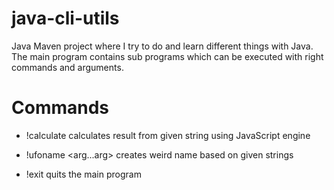 # java-cli-utils

Java Maven project where I try to do and learn different things with Java. The main program contains sub programs which can be executed with right commands and arguments.

# Commands

- !calculate <arg>
    calculates result from given string using JavaScript engine

- !ufoname <arg...arg>
    creates weird name based on given strings

- !exit
    quits the main program

